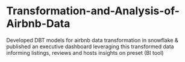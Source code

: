 # Transformation-and-Analysis-of-Airbnb-Data
Developed DBT models for airbnb data transformation in snowflake &amp; published an executive dashboard leveraging this transformed data informing listings, reviews and hosts insights on preset (BI tool)
